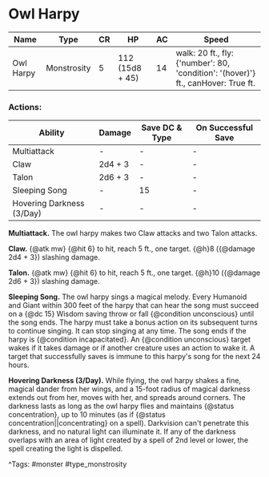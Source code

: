 # Owl Harpy

| Name | Type | CR | HP | AC | Speed |
|------|------|----|----|----|-------|
| Owl Harpy | Monstrosity | 5 | 112 (15d8 + 45) | 14 | walk: 20 ft., fly: {'number': 80, 'condition': '(hover)'} ft., canHover: True ft. |

### Actions:

| Ability | Damage | Save DC & Type | On Successful Save |
|---------|--------|----------------|--------------------|
| Multiattack | - | - | - |
| Claw | 2d4 + 3 | - | - |
| Talon | 2d6 + 3 | - | - |
| Sleeping Song | - | 15 | - |
| Hovering Darkness (3/Day) | - | - | - |


**Multiattack.** The owl harpy makes two Claw attacks and two Talon attacks.

**Claw.** {@atk mw} {@hit 6} to hit, reach 5 ft., one target. {@h}8 ({@damage 2d4 + 3}) slashing damage.

**Talon.** {@atk mw} {@hit 6} to hit, reach 5 ft., one target. {@h}10 ({@damage 2d6 + 3}) slashing damage.

**Sleeping Song.** The owl harpy sings a magical melody. Every Humanoid and Giant within 300 feet of the harpy that can hear the song must succeed on a {@dc 15} Wisdom saving throw or fall {@condition unconscious} until the song ends. The harpy must take a bonus action on its subsequent turns to continue singing. It can stop singing at any time. The song ends if the harpy is {@condition incapacitated}. An {@condition unconscious} target wakes if it takes damage or if another creature uses an action to wake it. A target that successfully saves is immune to this harpy's song for the next 24 hours.

**Hovering Darkness (3/Day).** While flying, the owl harpy shakes a fine, magical dander from her wings, and a 15-foot radius of magical darkness extends out from her, moves with her, and spreads around corners. The darkness lasts as long as the owl harpy flies and maintains {@status concentration}, up to 10 minutes (as if {@status concentration||concentrating} on a spell). Darkvision can't penetrate this darkness, and no natural light can illuminate it. If any of the darkness overlaps with an area of light created by a spell of 2nd level or lower, the spell creating the light is dispelled.

^Tags: #monster #type_monstrosity